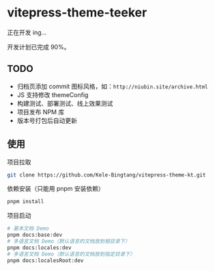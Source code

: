# vitepress-theme-teeker

正在开发 ing...

开发计划已完成 90%。

## TODO

- 归档页添加 commit 图标风格，如：`http://niubin.site/archive.html`
- JS 支持修改 themeConfig
- 构建测试、部署测试、线上效果测试
- 项目发布 NPM 库
- 版本号打包后自动更新

## 使用

项目拉取

```bash
git clone https://github.com/Kele-Bingtang/vitepress-theme-kt.git
```

依赖安装（只能用 pnpm 安装依赖）

```bash
pnpm install
```

项目启动

```bash
# 基本文档 Demo
pnpm docs:base:dev
# 多语言文档 Demo（默认语言的文档放到根目录下）
pnpm docs:locales:dev
# 多语言文档 Demo（默认语言的文档放到指定目录下）
pnpm docs:localesRoot:dev
```
